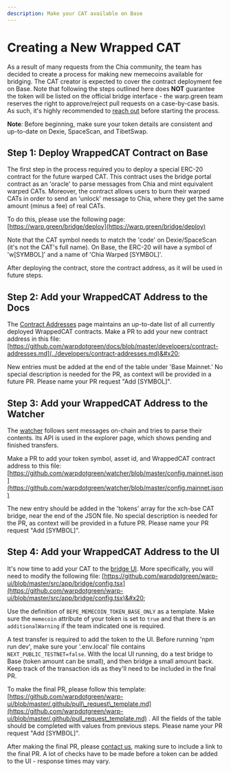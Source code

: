 ```yaml
---
description: Make your CAT available on Base
---
```


# Creating a New Wrapped CAT

As a result of many requests from the Chia community, the team has decided to create a process for making new memecoins available for bridging. The CAT creator is expected to cover the contract deployment fee on Base. Note that following the steps outlined here does **NOT** guarantee the token will be listed on the official bridge interface - the warp.green team reserves the right to approve/reject pull requests on a case-by-case basis. As such, it's highly recommended to [reach out](contact-us.md) before starting the process.

**Note**: Before beginning, make sure your token details are consistent and up-to-date on Dexie, SpaceScan, and TibetSwap.

## Step 1: Deploy WrappedCAT Contract on Base

The first step in the process required you to deploy a special ERC-20 contract for the future warped CAT. This contract uses the bridge portal contract as an 'oracle' to parse messages from Chia and mint equivalent warped CATs. Moreover, the contract allows users to burn their warped CATs in order to send an 'unlock' message to Chia, where they get the same amount (minus a fee) of real CATs.

To do this, please use the following page: [https://warp.green/bridge/deploy](https://warp.green/bridge/deploy)

Note that the CAT symbol needs to match the 'code' on Dexie/SpaceScan (it's not the CAT's full name). On Base, the ERC-20 will have a symbol of 'w\[SYMBOL]' and a name of 'Chia Warped \[SYMBOL]'.

After deploying the contract, store the contract address, as it will be used in future steps.

## Step 2: Add your WrappedCAT Address to the Docs

The [Contract Addresses](../developers/contract-addresses.md) page maintains an up-to-date list of all currently deployed WrappedCAT contracts. Make a PR to add your new contract address in this file: [https://github.com/warpdotgreen/docs/blob/master/developers/contract-addresses.md](../developers/contract-addresses.md)&#x20;

New entries must be added at the end of the table under 'Base Mainnet.' No special description is needed for the PR, as context will be provided in a future PR. Please name your PR request "Add \[SYMBOL]".

## Step 3: Add your WrappedCAT Address to the Watcher

The [watcher](https://github.com/warpdotgreen/watcher) follows sent messages on-chain and tries to parse their contents. Its API is used in the explorer page, which shows pending and finished transfers.

Make a PR to add your token symbol, asset id, and WrappedCAT contract address to this file: [https://github.com/warpdotgreen/watcher/blob/master/config.mainnet.json](https://github.com/warpdotgreen/watcher/blob/master/config.mainnet.json)

The new entry should be added in the 'tokens' array for the xch-bse CAT bridge, near the end of the JSON file. No special description is needed for the PR, as context will be provided in a future PR. Please name your PR request "Add \[SYMBOL]".

## Step 4: Add your WrappedCAT Address to the UI

It's now time to add your CAT to the [bridge UI](https://github.com/warpdotgreen/warp-ui). More specifically, you will need to modify the following file: [https://github.com/warpdotgreen/warp-ui/blob/master/src/app/bridge/config.tsx](https://github.com/warpdotgreen/warp-ui/blob/master/src/app/bridge/config.tsx)&#x20;

Use the definition of `BEPE_MEMECOIN_TOKEN_BASE_ONLY` as a template. Make sure the `memecoin`  attribute of your token is set to `true`  and that there is an `additionalWarning` if the team indicated one is required.

A test transfer is required to add the token to the UI. Before running 'npm run dev', make sure your '.env.local' file contains `NEXT_PUBLIC_TESTNET=false`. With the local UI running, do a test bridge to Base (token amount can be small), and then bridge a small amount back. Keep track of the transaction ids as they'll need to be included in the final PR.

To make the final PR, please follow this template: [https://github.com/warpdotgreen/warp-ui/blob/master/.github/pull\_request\_template.md](https://github.com/warpdotgreen/warp-ui/blob/master/.github/pull_request_template.md) . All the fields of the table should be completed with values from previous steps.  Please name your PR request "Add \[SYMBOL]".

After making the final PR, please [contact us](contact-us.md), making sure to include a link to the final PR. A lot of checks have to be made before a token can be added to the UI - response times may vary.
